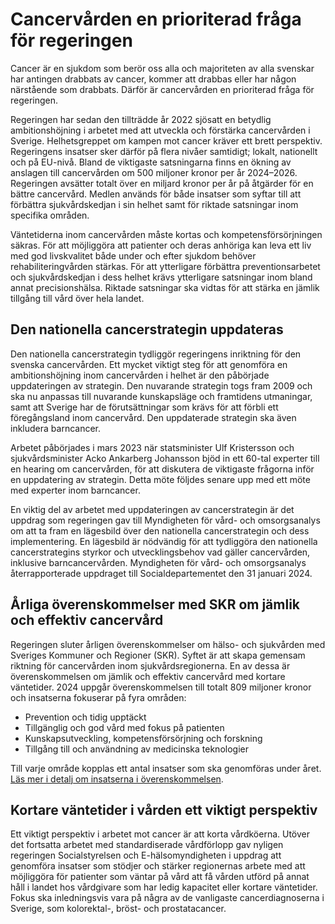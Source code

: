 # Cancervården en prioriterad fråga för regeringen

Cancer är en sjukdom som berör oss alla och majoriteten av alla svenskar har antingen drabbats av cancer, kommer att drabbas eller har någon närstående som drabbats. Därför är cancervården en prioriterad fråga för regeringen.

Regeringen har sedan den tillträdde år 2022 sjösatt en betydlig ambitionshöjning i arbetet med att utveckla och förstärka cancervården i Sverige. Helhetsgreppet om kampen mot cancer kräver ett brett perspektiv. Regeringens insatser sker därför på flera nivåer samtidigt; lokalt, nationellt och på EU-nivå. Bland de viktigaste satsningarna finns en ökning av anslagen till cancervården om 500 miljoner kronor per år 2024–2026. Regeringen avsätter totalt över en miljard kronor per år på åtgärder för en bättre cancervård. Medlen används för både insatser som syftar till att förbättra sjukvårdskedjan i sin helhet samt för riktade satsningar inom specifika områden.

Väntetiderna inom cancervården måste kortas och kompetensförsörjningen säkras. För att möjliggöra att patienter och deras anhöriga kan leva ett liv med god livskvalitet både under och efter sjukdom behöver rehabiliteringvården stärkas. För att ytterligare förbättra preventionsarbetet och sjukvårdskedjan i dess helhet krävs ytterligare satsningar inom bland annat precisionshälsa. Riktade satsningar ska vidtas för att stärka en jämlik tillgång till vård över hela landet.

## Den nationella cancerstrategin uppdateras

Den nationella cancerstrategin tydliggör regeringens inriktning för den svenska cancervården. Ett mycket viktigt steg för att genomföra en ambitionshöjning inom cancervården i helhet är den påbörjade uppdateringen av strategin. Den nuvarande strategin togs fram 2009 och ska nu anpassas till nuvarande kunskapsläge och framtidens utmaningar, samt att Sverige har de förutsättningar som krävs för att förbli ett föregångsland inom cancervård. Den uppdaterade strategin ska även inkludera barncancer.

Arbetet påbörjades i mars 2023 när statsminister Ulf Kristersson och sjukvårdsminister Acko Ankarberg Johansson bjöd in ett 60-tal experter till en hearing om cancervården, för att diskutera de viktigaste frågorna inför en uppdatering av strategin. Detta möte följdes senare upp med ett möte med experter inom barncancer.

En viktig del av arbetet med uppdateringen av cancerstrategin är det uppdrag som regeringen gav till Myndigheten för vård- och omsorgsanalys om att ta fram en lägesbild över den nationella cancerstrategin och dess implementering. En lägesbild är nödvändig för att tydliggöra den nationella cancerstrategins styrkor och utvecklingsbehov vad gäller cancervården, inklusive barncancervården. Myndigheten för vård- och omsorgsanalys återrapporterade uppdraget till Socialdepartementet den 31 januari 2024.

## Årliga överenskommelser med SKR om jämlik och effektiv cancervård

Regeringen sluter årligen överenskommelser om hälso- och sjukvården med Sveriges Kommuner och Regioner (SKR). Syftet är att skapa gemensam riktning för cancervården inom sjukvårdsregionerna. En av dessa är överenskommelsen om jämlik och effektiv cancervård med kortare väntetider. 2024 uppgår överenskommelsen till totalt 809 miljoner kronor och insatserna fokuserar på fyra områden:

* Prevention och tidig upptäckt
* Tillgänglig och god vård med fokus på patienten
* Kunskapsutveckling, kompetensförsörjning och forskning
* Tillgång till och användning av medicinska teknologier

Till varje område kopplas ett antal insatser som ska genomföras under året. [Läs mer i detalj om insatserna i överenskommelsen](/overenskommelser-och-avtal/2023/12/overenskommelse-mellan-staten-och-sveriges-kommuner-och-regioner-om-en-jamlik-och-effektiv-cancervard-med-kortare-vantetider-2024/).

## Kortare väntetider i vården ett viktigt perspektiv

Ett viktigt perspektiv i arbetet mot cancer är att korta vårdköerna. Utöver det fortsatta arbetet med standardiserade vårdförlopp gav nyligen regeringen Socialstyrelsen och E-hälsomyndigheten i uppdrag att genomföra insatser som stödjer och stärker regionernas arbete med att möjliggöra för patienter som väntar på vård att få vården utförd på annat håll i landet hos vårdgivare som har ledig kapacitet eller kortare väntetider. Fokus ska inledningsvis vara på några av de vanligaste cancerdiagnoserna i Sverige, som kolorektal-, bröst- och prostatacancer.
